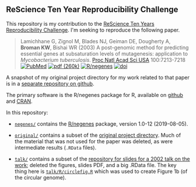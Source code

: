 ## ReScience Ten Year Reproducibility Challenge

This repository is my contribution to the
[ReScience Ten Years Reproducibility
Challenge](http://rescience.github.io/ten-years). I'm seeking to
reproduce the following paper.

> Lamichhane G, Zignol M, Blades NJ, Geiman DE, Dougherty A, **Broman KW**, Bishai WR (2003)  A post-genomic method
> for predicting essential genes at subsaturation levels of mutagenesis:
> application to <i>Mycobacterium tuberculosis</i>.  [Proc Natl Acad Sci USA](http://www.pnas.org/) 100:7213-7218
> [![PubMed](https://kbroman.org/pages/icons16/pubmed-icon.png)](https://www.ncbi.nlm.nih.gov/pubmed/12775759)
> [![pdf (260k)](https://kbroman.org/pages/icons16/pdf-icon.png)](https://www.pnas.org/content/pnas/100/12/7213.full.pdf)
> [![R/negenes](https://kbroman.org/pages/icons16/R-icon.png)](https://github.com/kbroman/negenes)
> [![doi](https://kbroman.org/pages/icons16/doi-icon.png)](https://doi.org/10.1073/pnas.1231432100)

A snapshot of my original project directory for my work related to
that paper is in
a [separate repository on
github](https://github.com/kbroman/Project_Lamichhane2003).

The primary software is the R/negenes package for R, available on
[github](https://github.com/kbroman/negenes) and
[CRAN](https://cran.r-project.org/package=negenes).

In this repository:

- [`negenes/`](negenes) contains the [R/negenes](https://github.com/kbroman/negenes)
  package, version 1.0-12 (2019-08-05).

- [`original/`](original) contains a subset of the [original project
  directory](https://github.com/kbroman/Projects_Lamichhane2003). Much
  of the material that was not used for the paper
  was deleted, as were intermediate results (`.RData` files).

- [`talk/`](talk) contains a subset of the [repository for slides for
  a 2002 talk on the work](https://github.com/kbroman/Talk_Mtb);
  deleted the figures, slides PDF, and a big .RData file. The key
  thing here is [`talk/R/circlefig.R`](talk/R/circlefig.R) which was
  used to create Figure 1b (of the circular genome).
